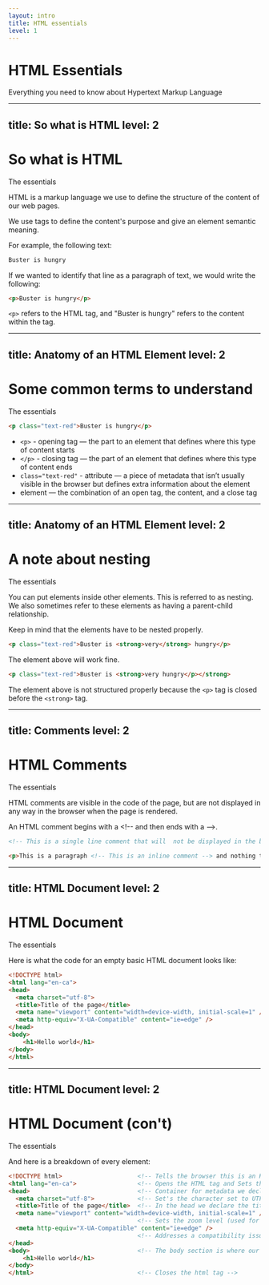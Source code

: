```yaml
---
layout: intro
title: HTML essentials
level: 1
---
```


# HTML Essentials

Everything you need to know about Hypertext Markup Language

---
title: So what is HTML
level: 2
---

# So what is HTML
The essentials

HTML is a markup language we use to define the structure of the content of our web pages. 

We use tags to define the content's purpose and give an element semantic meaning.

For example, the following text: 

```html
Buster is hungry 
```

If we wanted to identify that line as a paragraph of text, we would write the following: 

```html
<p>Buster is hungry</p>
```

`<p>` refers to the HTML tag, and "Buster is hungry" refers to the content within the tag.

<!-- 

Slide notes: 

-->


---
title: Anatomy of an HTML Element
level: 2
---

# Some common terms to understand
The essentials

```html
<p class="text-red">Buster is hungry</p>
```


* `<p>` - opening tag — the part to an element that defines where this type of content starts
* `</p>` - closing tag — the part of an element that defines where this type of content ends
* `class="text-red"` - attribute — a piece of metadata that isn’t usually visible in the browser but defines extra information about the element
* element — the combination of an open tag, the content, and a close tag

<!-- 

Slide notes: 

-->


---
title: Anatomy of an HTML Element
level: 2
---

# A note about nesting 
The essentials

You can put elements inside other elements. This is referred to as nesting. We also sometimes refer to these elements as having a parent-child relationship. 

Keep in mind that the elements have to be nested properly. 

```html
<p class="text-red">Buster is <strong>very</strong> hungry</p>
```

The element above will work fine.


```html
<p class="text-red">Buster is <strong>very hungry</p></strong>
```

The element above is not structured properly because the `<p>` tag is closed before the `<strong>` tag. 


<!-- 

Slide notes: 

-->




---
title: Comments
level: 2
---

# HTML Comments
The essentials

HTML comments are visible in the code of the page, but are not displayed in any way in the browser when the page is rendered. 

An HTML comment begins with a \<!-- and then ends with a -->. 


```html
<!-- This is a single line comment that will  not be displayed in the browser -->

<p>This is a paragraph <!-- This is an inline comment --> and nothing to see here</p>
```

<!-- 

Slide notes: 

Note: the code styling used currently makes the comment tags look silly 

-->

---
title: HTML Document
level: 2
---

# HTML Document
The essentials

Here is what the code for an empty basic HTML document looks like: 

```html
<!DOCTYPE html>
<html lang="en-ca">
<head>
  <meta charset="utf-8">
  <title>Title of the page</title>
  <meta name="viewport" content="width=device-width, initial-scale=1" />
  <meta http-equiv="X-UA-Compatible" content="ie=edge" />
</head>
<body>
    <h1>Hello world</h1>
</body>
</html>
```

<!-- 

Slide notes: 

-->


---
title: HTML Document
level: 2
---

# HTML Document (con't)
The essentials

And here is a breakdown of every element: 

```html
<!DOCTYPE html>                     <!-- Tells the browser this is an HTML5 page -->
<html lang="en-ca">                 <!-- Opens the HTML tag and Sets the language of the page -->
<head>                              <!-- Container for metadata we declare information about the page -->
  <meta charset="utf-8">            <!-- Set's the character set to UTF-8 -->
  <title>Title of the page</title>  <!-- In the head we declare the title of the page -->
  <meta name="viewport" content="width=device-width, initial-scale=1" />
                                    <!-- Sets the zoom level (used for mobile)-->
  <meta http-equiv="X-UA-Compatible" content="ie=edge" />
                                    <!-- Addresses a compatibility issue with IE 11 -->
</head>
<body>                              <!-- The body section is where our page content goes -->
    <h1>Hello world</h1>
</body>
</html>                             <!-- Closes the html tag -->
```

<!-- 

Slide notes: 

-->
